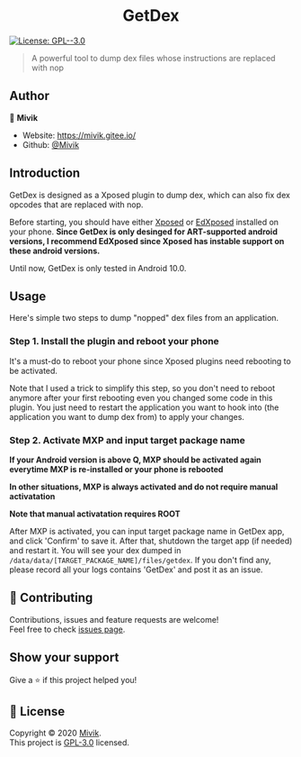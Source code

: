<h1 align="center">GetDex</h1>
<p>
  <a href="https://github.com/Mivik/GetDex/blob/master/LICENSE.md" target="_blank">
    <img alt="License: GPL--3.0" src="https://img.shields.io/badge/License-GPL--3.0-yellow.svg" />
  </a>
</p>

> A powerful tool to dump dex files whose instructions are replaced with nop

## Author

👤 **Mivik**

* Website: https://mivik.gitee.io/
* Github: [@Mivik](https://github.com/Mivik)

## Introduction

GetDex is designed as a Xposed plugin to dump dex, which can also fix dex opcodes that are replaced with nop.

Before starting, you should have either [Xposed](https://github.com/rovo89/XposedInstaller) or [EdXposed](https://github.com/ElderDrivers/EdXposedManager) installed on your phone. **Since GetDex is only desinged for ART-supported android versions, I recommend EdXposed since Xposed has instable support on these android versions.**

Until now, GetDex is only tested in Android 10.0.

## Usage

Here's simple two steps to dump "nopped" dex files from an application.

### Step 1. Install the plugin and reboot your phone

It's a must-do to reboot your phone since Xposed plugins need rebooting to be activated.

Note that I used a trick to simplify this step, so you don't need to reboot anymore after your first rebooting even you changed some code in this plugin. You just need to restart the application you want to hook into (the application you want to dump dex from) to apply your changes.

### Step 2. Activate MXP and input target package name

**If your Android version is above Q, MXP should be activated again everytime MXP is re-installed or your phone is rebooted**

**In other situations, MXP is always activated and do not require manual activatation**

**Note that manual activatation requires ROOT**

After MXP is activated, you can input target package name in GetDex app, and click 'Confirm' to save it. After that, shutdown the target app (if needed) and restart it. You will see your dex dumped in `/data/data/[TARGET_PACKAGE_NAME]/files/getdex`. If you don't find any, please record all your logs contains 'GetDex' and post it as an issue.

## 🤝 Contributing

Contributions, issues and feature requests are welcome!<br />Feel free to check [issues page](https://github.com/Mivik/GetDex/issues). 

## Show your support

Give a ⭐️ if this project helped you!

## 📝 License

Copyright © 2020 [Mivik](https://github.com/Mivik).<br />
This project is [GPL-3.0](https://github.com/Mivik/GetDex/blob/master/LICENSE.md) licensed.
